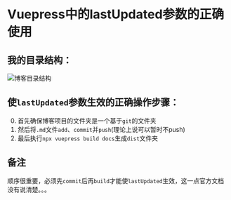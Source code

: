 # Vuepress中的lastUpdated参数的正确使用

## 我的目录结构：

   ![博客目录结构](/imgs/filetree.png)

## 使`lastUpdated`参数生效的正确操作步骤：

0. 首先确保博客项目的文件夹是一个基于`git`的文件夹
1. 然后将`.md`文件`add`、`commit`并`push`(理论上说可以暂时不push)
2. 最后执行`npx vuepress build docs`生成`dist`文件夹

## 备注

顺序很重要，必须先`commit`后再`build`才能使`lastUpdated`生效，这一点官方文档没有说清楚。。。
